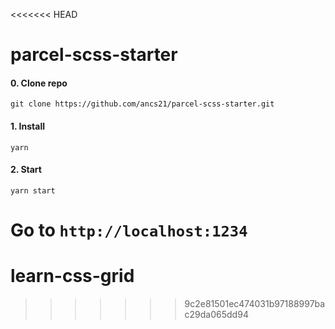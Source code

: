 <<<<<<< HEAD
# parcel-scss-starter

#### 0. Clone repo
```
git clone https://github.com/ancs21/parcel-scss-starter.git
```

#### 1. Install
```
yarn
```

#### 2. Start
```
yarn start
```

Go to `http://localhost:1234`
=======
# learn-css-grid
>>>>>>> 9c2e81501ec474031b97188997bac29da065dd94
